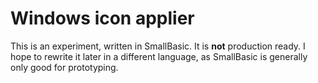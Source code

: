 # Windows icon applier
This is an experiment, written in SmallBasic. It is **not** production ready. I hope to rewrite it later in a different language, as SmallBasic is generally only good for prototyping.